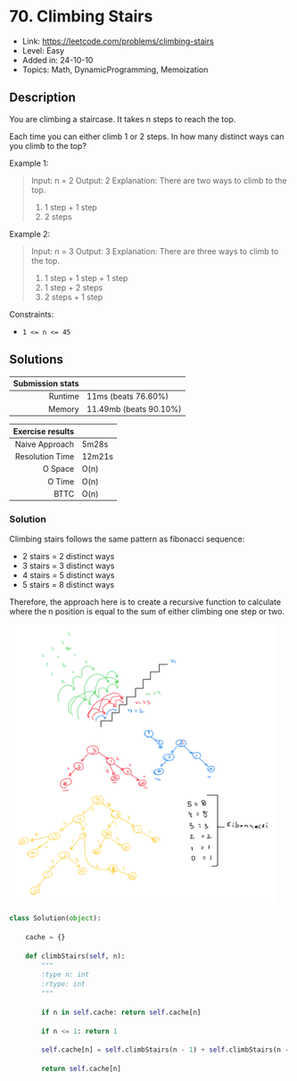 # 70. Climbing Stairs

- Link: https://leetcode.com/problems/climbing-stairs
- Level: Easy
- Added in: 24-10-10
- Topics: Math, DynamicProgramming, Memoization

## Description

You are climbing a staircase. It takes n steps to reach the top.

Each time you can either climb 1 or 2 steps. In how many distinct ways can
you climb to the top?

Example 1:
> Input: n = 2
> Output: 2
> Explanation: There are two ways to climb to the top.
> 1. 1 step + 1 step
> 2. 2 steps

Example 2:
> Input: n = 3
> Output: 3
> Explanation: There are three ways to climb to the top.
> 1. 1 step + 1 step + 1 step
> 2. 1 step + 2 steps
> 3. 2 steps + 1 step

Constraints:

- `1 <= n <= 45`

## Solutions

| Submission stats |        |
|-----------------:|:-------|
|          Runtime | 11ms (beats 76.60%) |
|           Memory | 11.49mb (beats 90.10%) |

| Exercise results |        |
|-----------------:|:-------|
|   Naive Approach | 5m28s |
|  Resolution Time | 12m21s |
|          O Space | O(n) |
|           O Time | O(n) |
|             BTTC | O(n) |

### Solution

Climbing stairs follows the same pattern as fibonacci sequence:

- 2 stairs = 2 distinct ways
- 3 stairs = 3 distinct ways
- 4 stairs = 5 distinct ways
- 5 stairs = 8 distinct ways

Therefore, the approach here is to create a recursive function
to calculate where the n position is equal to the sum of either
climbing one step or two.

<img width="480" src="./drawing.png"/>

```py
class Solution(object):

    cache = {}

    def climbStairs(self, n):
        """
        :type n: int
        :rtype: int
        """
        
        if n in self.cache: return self.cache[n]

        if n <= 1: return 1

        self.cache[n] = self.climbStairs(n - 1) + self.climbStairs(n - 2)

        return self.cache[n]
```